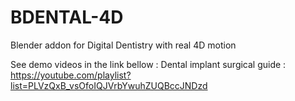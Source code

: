 # BDENTAL-4D
Blender addon for Digital Dentistry with real 4D motion

See demo videos in the link bellow : 
Dental implant surgical guide : 
https://youtube.com/playlist?list=PLVzQxB_vsOfoIQJVrbYwuhZUQBccJNDzd
